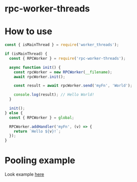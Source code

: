 # rpc-worker-threads

# How to use

```javascript
const { isMainThread } = require('worker_threads');

if (isMainThread) {
  const { RPCWorker } = require('rpc-worker-threads');

  async function init() {
    const rpcWorker = new RPCWorker(__filename);
    await rpcWorker.init();

    const result = await rpcWorker.send('myFn', 'World');

    console.log(result); // Hello World!
  }

  init();
} else {
  const { RPCWorker } = global;

  RPCWorker.addHandler('myFn', (v) => {
    return `Hello ${v}!`;
  });
}
```

# Pooling example

Look example [here](tree/master/examples/threads-pool)
